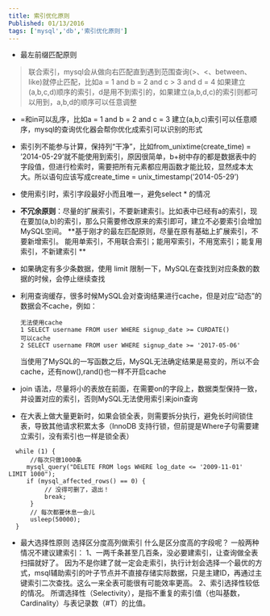 ```yaml
---
title: 索引优化原则
Published: 01/13/2016
tags: ['mysql','db','索引优化原则']
---
```


- 最左前缀匹配原则

> 联合索引，mysql会从做向右匹配直到遇到范围查询(>、<、between、like)就停止匹配，比如a = 1 and b = 2 and c > 3 and d = 4
> 如果建立(a,b,c,d)顺序的索引，d是用不到索引的，如果建立(a,b,d,c)的索引则都可以用到，a,b,d的顺序可以任意调整

- =和in可以乱序，比如a = 1 and b = 2 and c = 3 建立(a,b,c)索引可以任意顺序，mysql的查询优化器会帮你优化成索引可以识别的形式

- 索引列不能参与计算，保持列“干净”，比如from_unixtime(create_time) =
  ’2014-05-29’就不能使用到索引，原因很简单，b+树中存的都是数据表中的字段值，但进行检索时，需要把所有元素都应用函数才能比较，显然成本太大。所以语句应该写成create_time =
  unix_timestamp(’2014-05-29’)

- 使用索引时，索引字段最好小而且唯一，避免select * 的情况

- **不冗余原则**：尽量的扩展索引，不要新建索引。比如表中已经有a的索引，现在要加(a,b)的索引，那么只需要修改原来的索引即可，建立不必要索引会增加MySQL空间。
  **基于刚才的最左匹配原则，尽量在原有基础上扩展索引，不要新增索引。 能用单索引，不用联合索引；能用窄索引，不用宽索引；能复用索引，不新建索引
  **

- 如果确定有多少条数据，使用 limit 限制一下，MySQL在查找到对应条数的数据的时候，会停止继续查找

- 利用查询缓存，很多时候MySQL会对查询结果进行cache，但是对应“动态”的数据会不cache，例如：
   ```
  无法使用cache
  1 SELECT username FROM user WHERE signup_date >= CURDATE() 
  可以cache
  2 SELECT username FROM user WHERE signup_date >= '2017-05-06' 
  ```
  当使用了MySQL的一写函数之后，MySQL无法确定结果是易变的，所以不会cache，还有now(),rand()也一样不开启cache

- join 语法，尽量将小的表放在前面，在需要on的字段上，数据类型保持一致，并设置对应的索引，否则MySQL无法使用索引来join查询

- 在大表上做大量更新时，如果会锁全表，则需要拆分执行，避免长时间锁住表，导致其他请求积累太多（InnoDB
  支持行锁，但前提是Where子句需要建立索引，没有索引也一样是锁全表）

 ```
   while (1) {
       //每次只做1000条
      mysql_query("DELETE FROM logs WHERE log_date <= '2009-11-01' LIMIT 1000");
      if (mysql_affected_rows() == 0) {
           // 没得可删了，退出！
           break;
       }
       // 每次都要休息一会儿
       usleep(50000);
   }
 ```

- 最大选择性原则
  选择区分度高列做索引 什么是区分度高的字段呢？ 一般两种情况不建议建索引： 1、一两千条甚至几百条，没必要建索引，让查询做全表扫描就好了。
  因为不是你建了就一定会走索引，执行计划会选择一个最优的方式，msql辅助索引的叶子节点并不直接存储实际数据，只是主建ID，再通过主键索引二次查找。这么一来全表可能很有可能效率更高。
  2、索引选择性较低的情况。 所谓选择性（Selectivity），是指不重复的索引值（也叫基数，Cardinality）与表记录数（#T）的比值。